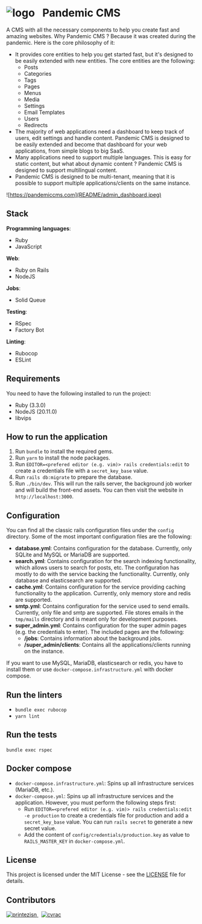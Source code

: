 <h1 style="display: flex; align-items: center; gap: 20px;">
  <img src="public/logo.png" alt="logo" />
  <span>Pandemic CMS</span>
</h1>

A CMS with all the necessary components to help you create fast and amazing websites. Why Pandemic CMS ? Because it was created during the pandemic. Here is the core philosophy of it:
- It provides core entities to help you get started fast, but it's designed to be easily extended with new entities. The core entities are the following:
  - Posts
  - Categories
  - Tags
  - Pages
  - Menus
  - Media
  - Settings
  - Email Templates
  - Users
  - Redirects
- The majority of web applications need a dashboard to keep track of users, edit settings and handle content. Pandemic CMS is designed to be easily extended and become that dashboard for your web applications, from simple blogs to big SaaS.
- Many applications need to support multiple languages. This is easy for static content, but what about dynamic content ? Pandemic CMS is designed to support multilingual content.
- Pandemic CMS is designed to be multi-tenant, meaning that it is possible to support multiple applications/clients on the same instance.

![https://pandemiccms.com](README/admin_dashboard.jpeg)

## Stack

**Programming languages**:

- Ruby
- JavaScript

**Web**:

- Ruby on Rails
- NodeJS

**Jobs**:

- Solid Queue

**Testing**:

- RSpec
- Factory Bot

**Linting**:

- Rubocop
- ESLint

## Requirements

You need to have the following installed to run the project:

- Ruby (3.3.0)
- NodeJS (20.11.0)
- libvips

## How to run the application

1. Run `bundle` to install the required gems.
1. Run `yarn` to install the node packages.
1. Run `EDITOR=<prefered editor (e.g. vim)> rails credentials:edit` to create a credentials file with a `secret_key_base` value.
1. Run `rails db:migrate` to prepare the database.
1. Run `./bin/dev`. This will run the rails server, the background job worker and will build the front-end assets. You can then visit the website in `http://localhost:3000`.

## Configuration

You can find all the classic rails configuration files under the `config` directory. Some of the most important configuration files are the following:
- **database.yml**: Contains configuration for the database. Currently, only SQLite and MySQL or MariaDB are supported.
- **search.yml**: Contains configuration for the search indexing functionality, which allows users to search for posts, etc. The configuration has mostly to do with the service backing the functionality. Currently, only database and elasticsearch are supported.
- **cache.yml**: Contains configuration for the service providing caching functionality to the application. Currently, only memory store and redis are supported.
- **smtp.yml**: Contains configuration for the service used to send emails. Currently, only file and smtp are supported. File stores emails in the `tmp/mails` directory and is meant only for development purposes.
- **super_admin.yml**: Contains configuration for the super admin pages (e.g. the credentials to enter). The included pages are the following:
  - **/jobs**: Contains information about the background jobs.
  - **/super_admin/clients**: Contains all the applications/clients running on the instance.

If you want to use MySQL, MariaDB, elasticsearch or redis, you have to install them or use `docker-compose.infrastructure.yml` with docker compose.

## Run the linters

- `bundle exec rubocop`
- `yarn lint`

## Run the tests

`bundle exec rspec`

## Docker compose

- `docker-compose.infrastructure.yml`: Spins up all infrastructure services (MariaDB, etc.).
- `docker-compose.yml`: Spins up all infrastructure services and the application. However, you must perform the following steps first:
  - Run `EDITOR=<prefered editor (e.g. vim)> rails credentials:edit -e production` to create a credentials file for production and add a `secret_key_base` value. You can run `rails secret` to generate a new secret value.
  - Add the content of `config/credentials/production.key` as value to `RAILS_MASTER_KEY` in `docker-compose.yml`.

## License

This project is licensed under the MIT License - see the [LICENSE](LICENSE) file for details.

## Contributors

<a href="https://github.com/printezisn">
  <img src="https://avatars.githubusercontent.com/u/28266572?v=4" width="80" height="80" title="printezisn" alt="printezisn" />
</a>
&nbsp;
<a href="https://github.com/cvrac">
  <img src="https://avatars.githubusercontent.com/u/10595219?v=4" width="80" height="80" title="cvrac" alt="cvrac" />
</a>
